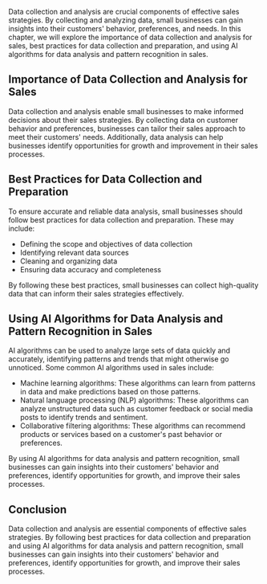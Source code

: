 
Data collection and analysis are crucial components of effective sales strategies. By collecting and analyzing data, small businesses can gain insights into their customers' behavior, preferences, and needs. In this chapter, we will explore the importance of data collection and analysis for sales, best practices for data collection and preparation, and using AI algorithms for data analysis and pattern recognition in sales.

Importance of Data Collection and Analysis for Sales
----------------------------------------------------

Data collection and analysis enable small businesses to make informed decisions about their sales strategies. By collecting data on customer behavior and preferences, businesses can tailor their sales approach to meet their customers' needs. Additionally, data analysis can help businesses identify opportunities for growth and improvement in their sales processes.

Best Practices for Data Collection and Preparation
--------------------------------------------------

To ensure accurate and reliable data analysis, small businesses should follow best practices for data collection and preparation. These may include:

* Defining the scope and objectives of data collection
* Identifying relevant data sources
* Cleaning and organizing data
* Ensuring data accuracy and completeness

By following these best practices, small businesses can collect high-quality data that can inform their sales strategies effectively.

Using AI Algorithms for Data Analysis and Pattern Recognition in Sales
----------------------------------------------------------------------

AI algorithms can be used to analyze large sets of data quickly and accurately, identifying patterns and trends that might otherwise go unnoticed. Some common AI algorithms used in sales include:

* Machine learning algorithms: These algorithms can learn from patterns in data and make predictions based on those patterns.
* Natural language processing (NLP) algorithms: These algorithms can analyze unstructured data such as customer feedback or social media posts to identify trends and sentiment.
* Collaborative filtering algorithms: These algorithms can recommend products or services based on a customer's past behavior or preferences.

By using AI algorithms for data analysis and pattern recognition, small businesses can gain insights into their customers' behavior and preferences, identify opportunities for growth, and improve their sales processes.

Conclusion
----------

Data collection and analysis are essential components of effective sales strategies. By following best practices for data collection and preparation and using AI algorithms for data analysis and pattern recognition, small businesses can gain insights into their customers' behavior and preferences, identify opportunities for growth, and improve their sales processes.
